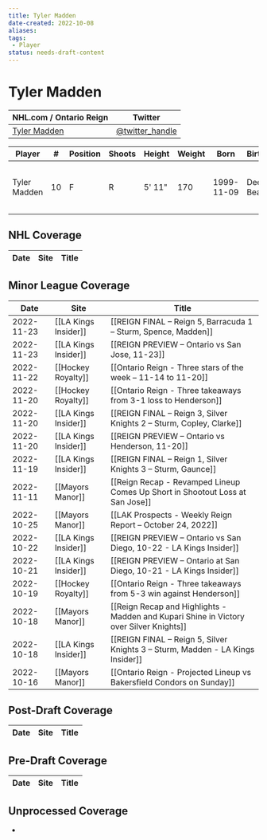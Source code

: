 ```yaml
---
title: Tyler Madden
date-created: 2022-10-08
aliases: 
tags:
 - Player
status: needs-draft-content
---
```


# Tyler Madden

NHL.com / Ontario Reign | Twitter
-|-
[Tyler Madden](https://ontarioreign.com/roster/tyler-madden) | [@twitter_handle](https://twitter.com/)

Player | \# | Position | Shoots | Height | Weight | Born | Birthplace | Draft 
-|-|-|-|-|-|-|-|-
Tyler Madden | 10 | F | R | 5' 11" | 170 | 1999-11-09 | Deerfield Beach, FL | VAN 3rd RD, 2018 (68th)



## NHL  Coverage
| Date | Site | Title |
| ---- | ---- | ----- |



## Minor League Coverage
| Date       | Site                 | Title                                                                                   |
| ---------- | -------------------- | --------------------------------------------------------------------------------------- |
| 2022-11-23 | [[LA Kings Insider]] | [[REIGN FINAL – Reign 5, Barracuda 1 – Sturm, Spence, Madden]]                          |
| 2022-11-23 | [[LA Kings Insider]] | [[REIGN PREVIEW – Ontario vs San Jose, 11-23]]                                          |
| 2022-11-22 | [[Hockey Royalty]]   | [[Ontario Reign - Three stars of the week – 11-14 to 11-20]]                            |
| 2022-11-20 | [[Hockey Royalty]]   | [[Ontario Reign - Three takeaways from 3-1 loss to Henderson]]                          |
| 2022-11-20 | [[LA Kings Insider]] | [[REIGN FINAL – Reign 3, Silver Knights 2 – Sturm, Copley, Clarke]]                     |
| 2022-11-20 | [[LA Kings Insider]] | [[REIGN PREVIEW – Ontario vs Henderson, 11-20]]                                         |
| 2022-11-19 | [[LA Kings Insider]] | [[REIGN FINAL – Reign 1, Silver Knights 3 – Sturm, Gaunce]]                             |
| 2022-11-11 | [[Mayors Manor]]     | [[Reign Recap - Revamped Lineup Comes Up Short in Shootout Loss at San Jose]]           |
| 2022-10-25 | [[Mayors Manor]]     | [[LAK Prospects - Weekly Reign Report – October 24, 2022]]                              |
| 2022-10-22 | [[LA Kings Insider]] | [[REIGN PREVIEW – Ontario vs San Diego, 10-22 - LA Kings Insider]]                      |
| 2022-10-21 | [[LA Kings Insider]] | [[REIGN PREVIEW – Ontario at San Diego, 10-21 - LA Kings Insider]]                      |
| 2022-10-19 | [[Hockey Royalty]]   | [[Ontario Reign - Three takeaways from 5-3 win against Henderson]]                      |
| 2022-10-18 | [[Mayors Manor]]     | [[Reign Recap and Highlights - Madden and Kupari Shine in Victory over Silver Knights]] |
| 2022-10-18 | [[LA Kings Insider]] | [[REIGN FINAL – Reign 5, Silver Knights 3 – Sturm, Madden - LA Kings Insider]]          |
| 2022-10-16 | [[Mayors Manor]]     | [[Ontario Reign - Projected Lineup vs Bakersfield Condors on Sunday]]                   |



## Post-Draft Coverage
Date | Site |  Title
---|---|---



## Pre-Draft Coverage
Date | Site |  Title
---|---|---


## Unprocessed Coverage
- 
